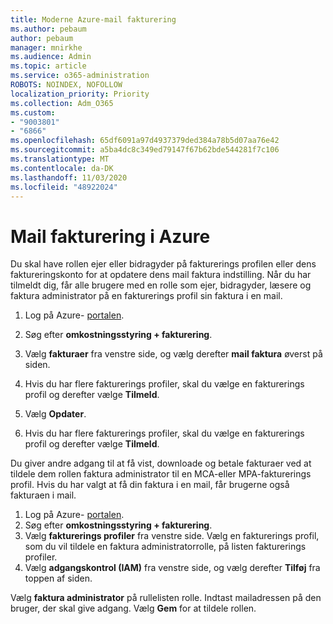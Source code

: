 ```yaml
---
title: Moderne Azure-mail fakturering
ms.author: pebaum
author: pebaum
manager: mnirkhe
ms.audience: Admin
ms.topic: article
ms.service: o365-administration
ROBOTS: NOINDEX, NOFOLLOW
localization_priority: Priority
ms.collection: Adm_O365
ms.custom:
- "9003801"
- "6866"
ms.openlocfilehash: 65df6091a97d4937379ded384a78b5d07aa76e42
ms.sourcegitcommit: a5ba4dc8c349ed79147f67b62bde544281f7c106
ms.translationtype: MT
ms.contentlocale: da-DK
ms.lasthandoff: 11/03/2020
ms.locfileid: "48922024"
---
```

# <a name="email-invoicing-in-azure"></a>Mail fakturering i Azure

Du skal have rollen ejer eller bidragyder på fakturerings profilen eller dens faktureringskonto for at opdatere dens mail faktura indstilling. Når du har tilmeldt dig, får alle brugere med en rolle som ejer, bidragyder, læsere og faktura administrator på en fakturerings profil sin faktura i en mail.

1. Log på Azure- [portalen](https://portal.azure.com/).
2. Søg efter **omkostningsstyring + fakturering**.
3. Vælg **fakturaer** fra venstre side, og vælg derefter **mail faktura** øverst på siden.
4. Hvis du har flere fakturerings profiler, skal du vælge en fakturerings profil og derefter vælge **Tilmeld**.

5. Vælg **Opdater**.
6. Hvis du har flere fakturerings profiler, skal du vælge en fakturerings profil og derefter vælge **Tilmeld**.

Du giver andre adgang til at få vist, downloade og betale fakturaer ved at tildele dem rollen faktura administrator til en MCA-eller MPA-fakturerings profil. Hvis du har valgt at få din faktura i en mail, får brugerne også fakturaen i mail.

1. Log på Azure- [portalen](https://portal.azure.com/).
2. Søg efter **omkostningsstyring + fakturering**.
3. Vælg **fakturerings profiler** fra venstre side. Vælg en fakturerings profil, som du vil tildele en faktura administratorrolle, på listen fakturerings profiler.
4. Vælg **adgangskontrol (IAM)** fra venstre side, og vælg derefter **Tilføj** fra toppen af siden.

Vælg **faktura administrator** på rullelisten rolle. Indtast mailadressen på den bruger, der skal give adgang. Vælg **Gem** for at tildele rollen.
